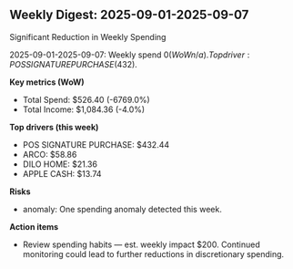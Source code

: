 ## Weekly Digest: 2025-09-01-2025-09-07
Significant Reduction in Weekly Spending

2025-09-01-2025-09-07: Weekly spend $0 (WoW n/a). Top driver: POS SIGNATURE PURCHASE ($432).


**Key metrics (WoW)**
- Total Spend: $526.40 (-6769.0%)
- Total Income: $1,084.36 (-4.0%)

**Top drivers (this week)**
- POS SIGNATURE PURCHASE: $432.44
- ARCO: $58.86
- DILO HOME: $21.36
- APPLE CASH: $13.74

**Risks**
- anomaly: One spending anomaly detected this week.

**Action items**
- Review spending habits — est. weekly impact $200. Continued monitoring could lead to further reductions in discretionary spending.

